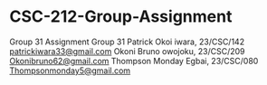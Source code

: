 # CSC-212-Group-Assignment
Group 31 Assignment
Group 31
Patrick Okoi iwara, 23/CSC/142 
     patrickiwara33@gmail.com
Okoni Bruno owojoku, 23/CSC/209 Okonibruno62@gmail.com
 Thompson Monday Egbai, 23/CSC/080
Thompsonmonday5@gmail.com
